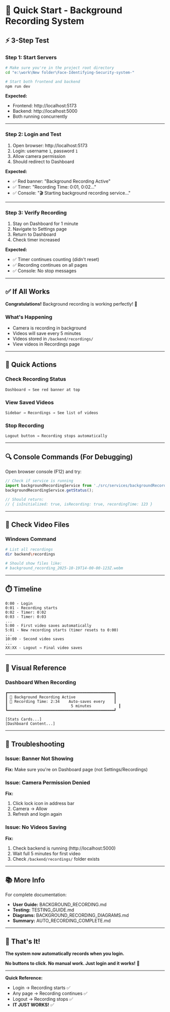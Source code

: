 # 🚀 Quick Start - Background Recording System

## ⚡ 3-Step Test

### Step 1: Start Servers
```bash
# Make sure you're in the project root directory
cd "e:\work\New folder\Face-Identifying-Security-system-"

# Start both frontend and backend
npm run dev
```

**Expected:**
- Frontend: http://localhost:5173
- Backend: http://localhost:5000
- Both running concurrently

---

### Step 2: Login and Test
1. Open browser: http://localhost:5173
2. Login: username `1`, password `1`
3. Allow camera permission
4. Should redirect to Dashboard

**Expected:**
- ✅ Red banner: "Background Recording Active"
- ✅ Timer: "Recording Time: 0:01, 0:02..."
- ✅ Console: "🎬 Starting background recording service..."

---

### Step 3: Verify Recording
1. Stay on Dashboard for 1 minute
2. Navigate to Settings page
3. Return to Dashboard
4. Check timer increased

**Expected:**
- ✅ Timer continues counting (didn't reset)
- ✅ Recording continues on all pages
- ✅ Console: No stop messages

---

## ✅ If All Works

**Congratulations!** Background recording is working perfectly! 🎉

### What's Happening
- Camera is recording in background
- Videos will save every 5 minutes
- Videos stored in `/backend/recordings/`
- View videos in Recordings page

---

## 🎯 Quick Actions

### Check Recording Status
```
Dashboard → See red banner at top
```

### View Saved Videos
```
Sidebar → Recordings → See list of videos
```

### Stop Recording
```
Logout button → Recording stops automatically
```

---

## 🔍 Console Commands (For Debugging)

Open browser console (F12) and try:

```javascript
// Check if service is running
import backgroundRecordingService from './src/services/backgroundRecording.js';
backgroundRecordingService.getStatus();

// Should return:
// { isInitialized: true, isRecording: true, recordingTime: 123 }
```

---

## 📁 Check Video Files

### Windows Command
```bash
# List all recordings
dir backend\recordings

# Should show files like:
# background_recording_2025-10-19T14-00-00-123Z.webm
```

---

## ⏱️ Timeline

```
0:00 - Login
0:01 - Recording starts
0:02 - Timer: 0:02
0:03 - Timer: 0:03
...
5:00 - First video saves automatically
5:01 - New recording starts (timer resets to 0:00)
...
10:00 - Second video saves
...
XX:XX - Logout → Final video saves
```

---

## 🎨 Visual Reference

### Dashboard When Recording
```
┏━━━━━━━━━━━━━━━━━━━━━━━━━━━━━━━━━━━━━━━━━━━━━━━┓
┃ 🔴 Background Recording Active                 ┃
┃ 🎥 Recording Time: 2:34    Auto-saves every    ┃
┃                            5 minutes            ┃
┗━━━━━━━━━━━━━━━━━━━━━━━━━━━━━━━━━━━━━━━━━━━━━━━┛

[Stats Cards...]
[Dashboard Content...]
```

---

## 🐛 Troubleshooting

### Issue: Banner Not Showing
**Fix:** Make sure you're on Dashboard page (not Settings/Recordings)

### Issue: Camera Permission Denied
**Fix:** 
1. Click lock icon in address bar
2. Camera → Allow
3. Refresh and login again

### Issue: No Videos Saving
**Fix:**
1. Check backend is running (http://localhost:5000)
2. Wait full 5 minutes for first video
3. Check `/backend/recordings/` folder exists

---

## 📚 More Info

For complete documentation:
- **User Guide:** BACKGROUND_RECORDING.md
- **Testing:** TESTING_GUIDE.md
- **Diagrams:** BACKGROUND_RECORDING_DIAGRAMS.md
- **Summary:** AUTO_RECORDING_COMPLETE.md

---

## 🎉 That's It!

**The system now automatically records when you login.**

**No buttons to click. No manual work. Just login and it works!** 🚀

---

**Quick Reference:**
- Login → Recording starts ✅
- Any page → Recording continues ✅
- Logout → Recording stops ✅
- **IT JUST WORKS!** ✅
